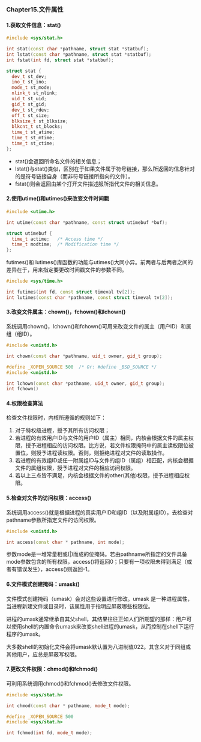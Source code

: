 ### Chapter15.文件属性



#### 1.获取文件信息：stat()

```c++
#include <sys/stat.h>

int stat(const char *pathname, struct stat *statbuf);
int lstat(const char *pathname, struct stat *statbuf);
int fstat(int fd, struct stat *statbuf);

struct stat {
  dev_t st_dev;
  ino_t st_ino;
  mode_t st_mode;
  nlink_t st_nlink;
  uid_t st_uid;
  gid_t st_gid;
  dev_t st_rdev;
  off_t st_size;
  blksize_t st_blksize;
  blkcnt_t st_blocks;
  time_t st_atime;
  time_t st_mtime;
  time_t st_ctime;
};
```

+ stat()会返回所命名文件的相关信息；
+ lstat()与stat()类似，区别在于如果文件属于符号链接，那么所返回的信息针对的是符号链接自身（而非符号链接所指向的文件）。
+ fstat()则会返回由某个打开文件描述服所指代文件的相关信息。



#### 2.使用utime()和utimes()来改变文件时间戳

```c++
#include <utime.h>

int utime(const char *pathname, const struct utimebuf *buf);

struct utimebuf {
  time_t actime;   /* Access time */
  time_t modtime;  /* Modification time */
};
```

futimes()和 lutimes()库函数的功能与utimes()大同小异。前两者与后两者之间的差异在于，用来指定要更改时间戳文件的参数不同。

```c++
#include <sys/time.h>

int futimes(int fd, const struct timeval tv[2]);
int lutimes(const char *pathname, const struct timeval tv[2]);
```



#### 3.改变文件属主：chown()，fchown()和lchown()

系统调用chown()，lchown()和fchown()可用来改变文件的属主（用户ID）和属组（组ID）。

```c++
#include <unistd.h>

int chown(const char *pathname, uid_t owner, gid_t group);

#define _XOPEN_SOURCE 500  /* Or: #define _BSD_SOURCE */
#include <unistd.h>

int lchown(const char *pathname, uid_t owner, gid_t group);
int fchown()
```





#### 4.权限检查算法

检查文件权限时，内核所遵循的规则如下：

1. 对于特权级进程，授予其所有访问权限；
2. 若进程的有效用户ID与文件的用户ID（属主）相同，内核会根据文件的属主权限，授予进程相应的访问权限。比方说，若文件权限掩码中的属主读权限位被置位，则授予进程读权限。否则，则拒绝进程对文件的读取操作。
3. 若进程的有效组ID或任一附属组ID与文件的组ID（属组）相匹配，内核会根据文件的属组权限，授予进程对文件的相应访问权限。
4. 若以上三点皆不满足，内核会根据文件的other(其他)权限，授予进程相应权限。



#### 5.检查对文件的访问权限：access()

系统调用access()就是根据进程的真实用户ID和组ID（以及附属组ID），去检查对pathname参数所指定文件的访问权限。

```c++
#include <unistd.h>

int access(const char * pathname, int mode);
```

参数mode是一堆常量相或(|)而成的位掩码。若由pathname所指定的文件具备mode参数包含的所有权限，access()将返回0；只要有一项权限未得到满足（或者有错误发生），access()则返回-1。



#### 6.文件模式创建掩码：umask()

文件模式创建掩码（umask）会对这些设置进行修改。umask 是一种进程属性，当进程新建文件或目录时，该属性用于指明应屏蔽哪些权限位。

进程的umask通常继承自其父shell，其结果往往正如人们所期望的那样：用户可以使用shell的内置命令umask来改变shell进程的umask，从而控制在shell下运行程序的umask。

大多数shell的初始化文件会将umask默认置为八进制值022。其含义对于同组或其他用户，应总是屏蔽写权限。



#### 7.更改文件权限：chmod()和fchmod()

可利用系统调用chmod()和fchmod()去修改文件权限。

```c++
#include <sys/stat.h>

int chmod(const char * pathname, mode_t mode);

#define _XOPEN_SOURCE 500
#include <sys/stat.h>

int fchmod(int fd, mode_t mode);
```

